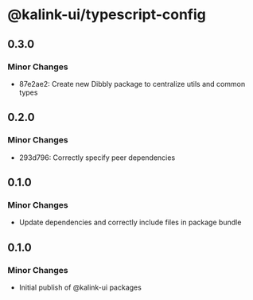 # @kalink-ui/typescript-config

## 0.3.0

### Minor Changes

- 87e2ae2: Create new Dibbly package to centralize utils and common types

## 0.2.0

### Minor Changes

- 293d796: Correctly specify peer dependencies

## 0.1.0

### Minor Changes

- Update dependencies and correctly include files in package bundle

## 0.1.0

### Minor Changes

- Initial publish of @kalink-ui packages

